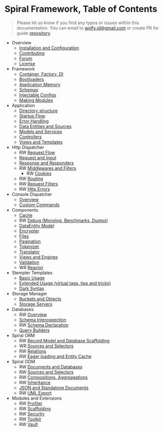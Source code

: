 # Spiral Framework, Table of Contents
> Please let us know if you find any typos or issues within this documentation. You can email to [wolfy.jd@gmail.com](mailto:wolfy.jd@gmail.com) or create PR for guide [repository](https://github.com/spiral/guide).

* Overview
    * [Installation and Configuration](installation.md)
    * [Contributing](contributing.md)
    * [Forum](https://groups.google.com/forum/#!forum/spiral-framework)
    * [License](license.md)
* Framework
    * [Container, Factory, DI](framework/container.md)
    * [Bootloaders](framework/bootloaders.md)
    * [Application Memory](framework/memory.md)
    * [Schemas](framework/schemas.md)
    * [Injectable Configs](framework/configs.md)
    * [Making Modules](framework/modules.md)
* Application
    * [Directory structure](application/directories.md)
    * [Startup Flow](application/startup.md)
    * [Error Handling](application/errors.md)
    * [Data Entities and Sources](application/entities.md)
    * [Models and Services](application/services.md)
    * [Controllers](application/controllers.md)
    * [Views and Templates](application/views.md)
* Http Dispatcher
    * RW [Request Flow](http/flow.md)
    * [Request and Input](http/request.md)
    * [Response and Responders](http/response.md)
    * RW [Middlewares and Filters](http/middlewares.md)
      * RW [Cookies](http/cookies.md)
    * RW [Routing](http/routing.md)
    * RW [Request Filters](http/filters.md)
    * RW [Http Errors](http/errors.md)
* Console Dispatcher
    * [Overview](console/commands.md)
    * [Custom Commands](console/scaffolding.md)
* Components
    * [Cache](components/cache.md)
    * RW [Debug (Monolog, Benchmarks, Dumps)](components/debug.md)
    * [DataEntity Model](components/entity.md)
    * [Encrypter](components/encrypter.md)
    * [Files](components/files.md)
    * [Pagination](components/pagination.md)
    * [Tokenizer](components/tokenizer.md)
    * [Translator](components/translator.md)
    * [Views and Engines](components/views.md)
    * [Validation](components/validation.md)
    * WR [Reactor](components/reactor.md)
* Stempler Templates
    * [Basic Usage](stempler/basics.md)
    * [Extended Usage (virtual tags, tips and tricks)](stempler/expert.md)
    * [Dark Syntax](stempler/dark.md)
* Storage Manager
    * [Buckets and Objects](storage/overview.md)
    * [Storage Servers](storage/servers.md)
* Databases
    * RW [Overview](database/overview.md)
    * [Schema Interospection](database/introspection.md)
    * RW [Schema Declaration](database/declaration.md)
    * [Query Builders](database/builders.md)
* Spiral ORM
    * RW [Record Model and Database Scaffolding](orm/basics.md)
    * WR [Sources and Selectors](orm/sources.md)
    * RW [Relations](orm/relations.md)
    * RW [Eager loading and Entity Cache](orm/loading.md)
* Spiral ODM
    * RW [Documents and Databases](odm/basics.md)
    * RW [Sources and Selectors](orm/sources.md)
    * RW [Compositions, Aggreagations](odm/oop.md)
    * RW [Inheritance](odm/inheritance.md)
    * [JSON and Standalone Documents](odm/standalone.md)
    * RW [UML Export](odm/uml.md)
* Modules and Extensions
    * RW [Profiler](modules/profiler.md)
    * RW [Scaffolding](modules/scaffolding.md)
    * RW [Security](modules/security.md)
    * RW [Toolkit](modules/toolkit.md)
    * RW [Vault](modules/vault.md)
